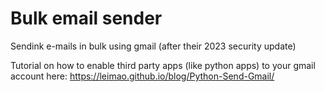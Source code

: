 # Bulk email sender
Sendink e-mails in bulk using gmail (after their 2023 security update)

Tutorial on how to enable third party apps (like python apps) to your gmail account here: https://leimao.github.io/blog/Python-Send-Gmail/
